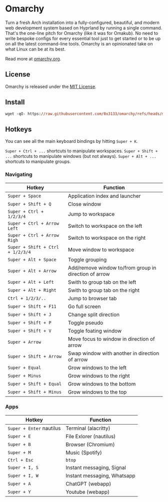 # Omarchy

Turn a fresh Arch installation into a fully-configured, beautiful, and modern web development system based on Hyprland by running a single command. That's the one-line pitch for Omarchy (like it was for Omakub). No need to write bespoke configs for every essential tool just to get started or to be up on all the latest command-line tools. Omarchy is an opinionated take on what Linux can be at its best.

Read more at [omarchy.org](https://omarchy.org).

## License

Omarchy is released under the [MIT License](https://opensource.org/licenses/MIT).

## Install

```ps
wget -qO- https://raw.githubusercontent.com/0x3133/omarchy/refs/heads/main/boot.sh | bash
```

## Hotkeys

You can see all the main keyboard bindings by hitting `Super + K`.

`Super + Ctrl + ...` shortcuts to manipulate workspaces.
`Super + Shift + ...` shortcuts to manipulate windows (but not always).
`Super + Alt + ...` shortcuts to manipulate groups.

### Navigating

| Hotkey        | Function      |
| ------------- | ------------- |
| `Super + Space`  | Application index and launcher  |
| `Super + Shift + Q`	| Close window  |
| `Super + Ctrl + 1/2/3/4` | Jump to workspace |
| `Super + Ctrl + Arrow Left` | Switch to workspace on the left |
| `Super + Ctrl + Arrow Righ` | Switch to workspace on the right |
| `Super + Shift + Ctrl + 1/2/3/4` | Move window to workspace |
| `Super + Alt + Space` | Toggle grouping |
| `Super + Alt + Arrow` | Add/remove window to/from group in direction of arrow |
| `Super + Alt + Left` | Swith to group tab on the left |
| `Super + Alt + Right` | Swith to group tab on the right |
| `Ctrl + 1/2/3/..` | Jump to browser tab |
| `Super + Shift + F11` | Go full screen |
| `Super + Shift + J` | Change split direction |
| `Super + Shift + P` | Toggle pseudo |
| `Super + Shift + V` | Toggle foating window |
| `Super + Arrow` | Move focus to window in direction of arrow |
| `Super + Shift + Arrow` | Swap window with another in direction of arrow |
| `Super + Equal` | Grow windows to the left |
| `Super + Minus` | Grow windows to the right |
| `Super + Shift + Equal` | Grow windows to the bottom |
| `Super + Shift + Minus` | Grow windows to the top |

### Apps

| Hotkey        | Function      |
| ------------- | ------------- |
| `Super + Enter`  nautilus| Terminal (alacritty) |
| `Super + E`  | File Exlorer (nautilus)  |
| `Super + B`  | Browser (Chromium)  |
| `Super + M`  | Music (Spotify)  |
| `Ctrl + Esc`  | `btop`  |
| `Super + I, S`  | Instant messaging, Signal  |
| `Super + I, W`  | Instant messaging, Whatsapp  |
| `Super + A`  | ChatGPT (webapp)  |
| `Super + Y`  | Youtube (webapp)  |
